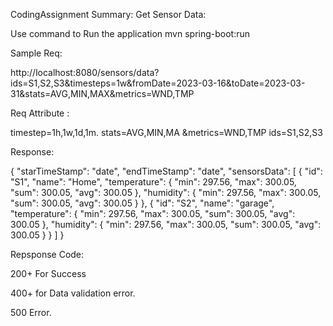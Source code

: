 CodingAssignment
Summary: Get Sensor Data:

Use command to Run the application mvn spring-boot:run


Sample Req:

http://localhost:8080/sensors/data?ids=S1,S2,S3&timesteps=1w&fromDate=2023-03-16&toDate=2023-03-31&stats=AVG,MIN,MAX&metrics=WND,TMP

Req Attribute :

timestep=1h,1w,1d,1m.
stats=AVG,MIN,MA
&metrics=WND,TMP
ids=S1,S2,S3


Response:


{
    "starTimeStamp": "date",
    "endTimeStamp": "date",
    "sensorsData": [
        {
            "id": "S1",
            "name": "Home",
            "temperature": {
                "min": 297.56,
                "max": 300.05,
                "sum": 300.05,
                "avg": 300.05
            },
            "humidity": {
                "min": 297.56,
                "max": 300.05,
                "sum": 300.05,
                "avg": 300.05
            }
        },
        {
            "id": "S2",
            "name": "garage",
            "temperature": {
                "min": 297.56,
                "max": 300.05,
                "sum": 300.05,
                "avg": 300.05
            },
            "humidity": {
                "min": 297.56,
                "max": 300.05,
                "sum": 300.05,
                "avg": 300.05
            }
        }
    ]
}

Repsponse Code:

200+ For Success

400+ for Data validation error.

500 Error.

